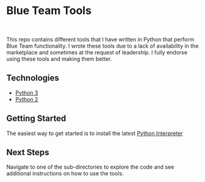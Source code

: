 # Blue Team Tools

<br/>

This repo contains different tools that I have written in Python that perform Blue Team functionality. I wrote these tools due to a lack of availability in the marketplace and sometimes at the request of leadership. I fully endorse using these tools and making them better.

## Technologies

* [Python 3](https://www.python.org/)
* [Python 2](https://www.python.org/)

## Getting Started

The easiest way to get started is to install the latest [Python Interpreter](https://www.python.org/downloads/)

## Next Steps

Navigate to one of the sub-directories to explore the code and see additional instructions on how to use the tools.
